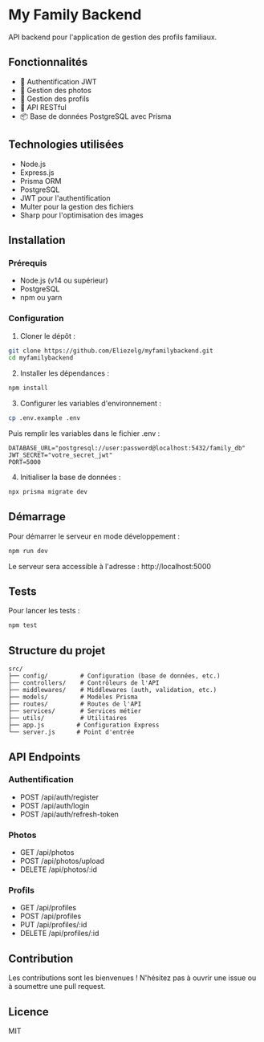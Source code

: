 # My Family Backend

API backend pour l'application de gestion des profils familiaux.

## Fonctionnalités

- 🔐 Authentification JWT
- 📸 Gestion des photos
- 👥 Gestion des profils
- 🔄 API RESTful
- 📦 Base de données PostgreSQL avec Prisma

## Technologies utilisées

- Node.js
- Express.js
- Prisma ORM
- PostgreSQL
- JWT pour l'authentification
- Multer pour la gestion des fichiers
- Sharp pour l'optimisation des images

## Installation

### Prérequis
- Node.js (v14 ou supérieur)
- PostgreSQL
- npm ou yarn

### Configuration

1. Cloner le dépôt :
```bash
git clone https://github.com/Eliezelg/myfamilybackend.git
cd myfamilybackend
```

2. Installer les dépendances :
```bash
npm install
```

3. Configurer les variables d'environnement :
```bash
cp .env.example .env
```
Puis remplir les variables dans le fichier .env :
```env
DATABASE_URL="postgresql://user:password@localhost:5432/family_db"
JWT_SECRET="votre_secret_jwt"
PORT=5000
```

4. Initialiser la base de données :
```bash
npx prisma migrate dev
```

## Démarrage

Pour démarrer le serveur en mode développement :
```bash
npm run dev
```

Le serveur sera accessible à l'adresse : http://localhost:5000

## Tests

Pour lancer les tests :
```bash
npm test
```

## Structure du projet

```
src/
├── config/         # Configuration (base de données, etc.)
├── controllers/    # Contrôleurs de l'API
├── middlewares/    # Middlewares (auth, validation, etc.)
├── models/         # Modèles Prisma
├── routes/         # Routes de l'API
├── services/       # Services métier
├── utils/          # Utilitaires
├── app.js         # Configuration Express
└── server.js      # Point d'entrée
```

## API Endpoints

### Authentification
- POST /api/auth/register
- POST /api/auth/login
- POST /api/auth/refresh-token

### Photos
- GET /api/photos
- POST /api/photos/upload
- DELETE /api/photos/:id

### Profils
- GET /api/profiles
- POST /api/profiles
- PUT /api/profiles/:id
- DELETE /api/profiles/:id

## Contribution

Les contributions sont les bienvenues ! N'hésitez pas à ouvrir une issue ou à soumettre une pull request.

## Licence

MIT
